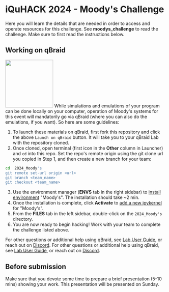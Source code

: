 # iQuHACK 2024 - Moody's Challenge

Here you will learn the details that are needed in order to access and operate resources for this challenge. See **moodys_challenge** to read the challenge. Make sure to first read the instructions below.

## Working on qBraid
[<img src="https://qbraid-static.s3.amazonaws.com/logos/Launch_on_qBraid_white.png" width="150">](https://account.qbraid.com?gitHubUrl=GITHUB_URL)
While simulations and emulations of your program can be done locally on your computer, operation of Moody's systems for this event will mandatorily go via qBraid (where you can also do the emulations, if you want). So here are some guidelines:
1. To launch these materials on qBraid, first fork this repository and click the above `Launch on qBraid` button. It will take you to your qBraid Lab with the repository cloned.
2. Once cloned, open terminal (first icon in the **Other** column in Launcher) and `cd` into this repo. Set the repo's remote origin using the git clone url you copied in Step 1, and then create a new branch for your team:

```bash
cd  2024_Moody's
git remote set-url origin <url>
git branch <team_name>
git checkout <team_name>
```
3. Use the environment manager (**ENVS** tab in the right sidebar) to [install environment](https://docs.qbraid.com/projects/lab/en/latest/lab/environments.html) "Moody's". The installation should take ~2 min.
4. Once the installation is complete, click **Activate** to [add a new ipykernel](https://docs.qbraid.com/projects/lab/en/latest/lab/kernels.html) for "Moody's".
5. From the **FILES** tab in the left sidebar, double-click on the `2024_Moody's` directory.
6. You are now ready to begin hacking! Work with your team to complete the challenge listed above.

For other questions or additional help using qBraid, see [Lab User Guide](https://docs.qbraid.com/projects/lab/en/latest/lab/overview.html), or reach out on [Discord](https://discord.gg/gwBebaBZZX).
For other questions or additional help using qBraid, see [Lab User Guide](https://docs.qbraid.com/en/latest/), or reach out on [Discord](https://discord.gg/gwBebaBZZX).

## Before submission

Make sure that you devote some time to prepare a brief presentation (5-10 mins) showing your work. This presentation will be presented on Sunday.
